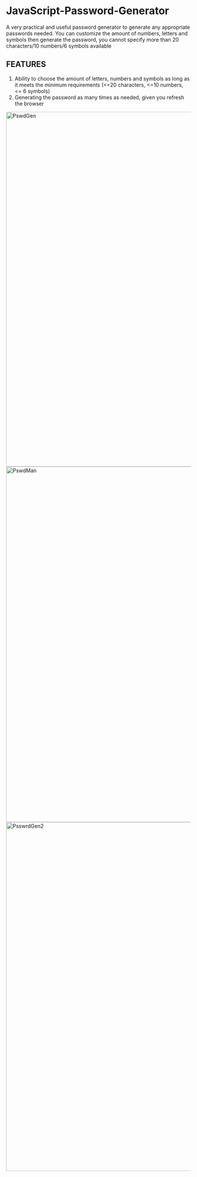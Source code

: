 # JavaScript-Password-Generator
A very practical and useful password generator to generate any appropriate passwords needed. You can customize the amount of numbers, letters and symbols then generate the password, you cannot specify more than 20 characters/10 numbers/6 symbols available

## FEATURES

1. Ability to choose the amount of letters, numbers and symbols as long as it meets the minimum requirements (<=20 characters, <=10 numbers, <= 6 symbols)
2. Generating the password as many times as needed, given you refresh the browser

<img width="1920" height="965" alt="PswdGen" src="https://github.com/user-attachments/assets/2437c3e2-05d4-402d-85c3-f1872fa762c8" />
<img width="1920" height="967" alt="PswdMan" src="https://github.com/user-attachments/assets/4236ec38-f790-4561-827f-5f8fc070048f" />

<img width="1920" height="949" alt="PsswrdGen2" src="https://github.com/user-attachments/assets/4808aaf3-fd89-4a36-8633-a4381375015d" />
